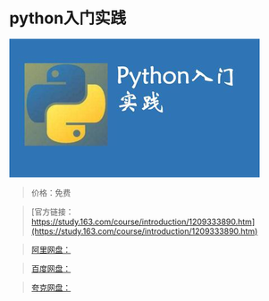 # python入门实践

![img](../../../assets/study163/free/49d7c2a887c94381a0412d730560f383.jpg)

> 价格：免费

> [官方链接：https://study.163.com/course/introduction/1209333890.htm](https://study.163.com/course/introduction/1209333890.htm)

> [阿里网盘：]()

> [百度网盘：]()

> [夸克网盘：]()
